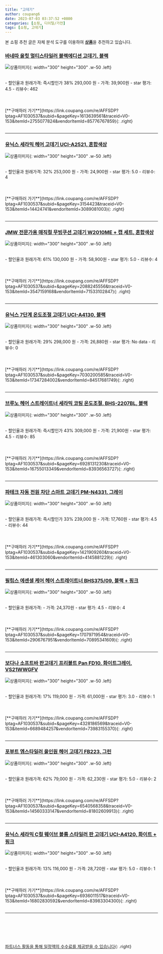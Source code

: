 ```yaml
---
title: "고데기"
author: coupang6
date: 2023-07-03 03:37:52 +0800
categories: [쇼핑, 디이털/가전]
tags: [쇼핑, 고데기]
---
```


본 쇼핑 추천 글은 자체 분석 도구를 이용하여 [**상품**](https://link.coupang.com/a/bao1ui)을 추천하고 있습니다.

### [바네따 올힛 멀티스타일러 블랙에디션 고데기, 블랙](https://link.coupang.com/re/AFFSDP?lptag=AF1030537&subid=&pageKey=1613639561&traceid=V0-153&itemId=2755077824&vendorItemId=85776767859)

![상품이미지](https://thumbnail9.coupangcdn.com/thumbnails/remote/230x230ex/image/vendor_inventory/e71f/38d497fad51a1efa88b5f1096551a3cf27147092fa19618d1ef80378c271.png){: width="300" height="300" .w-50 .left}


<br>
- 할인율과 원래가격: 즉시할인가 38%  293,000   원
- 가격: 39,900원
- star 평가: 4.5
- 리뷰수: 462
<br>
<br>
<br>
<br>
[**구매하러 가기**](https://link.coupang.com/re/AFFSDP?lptag=AF1030537&subid=&pageKey=1613639561&traceid=V0-153&itemId=2755077824&vendorItemId=85776767859){: .right}
<br>
<br>

---

### [유닉스 세라믹 헤어 고데기 UCI-A2521, 혼합색상](https://link.coupang.com/re/AFFSDP?lptag=AF1030537&subid=&pageKey=3154423&traceid=V0-153&itemId=14424741&vendorItemId=3089081003)

![상품이미지](https://thumbnail10.coupangcdn.com/thumbnails/remote/230x230ex/image/retail/images/8663424187486747-32eb889d-facd-4ff9-828a-aa8bd0945fd6.jpg){: width="300" height="300" .w-50 .left}


<br>
- 할인율과 원래가격: 32%  253,000   원
- 가격: 24,900원
- star 평가: 5.0
- 리뷰수: 4
<br>
<br>
<br>
<br>
[**구매하러 가기**](https://link.coupang.com/re/AFFSDP?lptag=AF1030537&subid=&pageKey=3154423&traceid=V0-153&itemId=14424741&vendorItemId=3089081003){: .right}
<br>
<br>

---

### [JMW 전문가용 매직컬 무빙쿠션 고데기 W2010ME + 캡 세트, 혼합색상](https://link.coupang.com/re/AFFSDP?lptag=AF1030537&subid=&pageKey=2088245556&traceid=V0-153&itemId=3547159168&vendorItemId=71533102847)

![상품이미지](https://thumbnail8.coupangcdn.com/thumbnails/remote/230x230ex/image/retail/images/9516321259927658-489bdb52-ad1e-4e7c-bdf0-d3c82c121c54.jpg){: width="300" height="300" .w-50 .left}


<br>
- 할인율과 원래가격: 61%  130,000   원
- 가격: 58,900원
- star 평가: 5.0
- 리뷰수: 4
<br>
<br>
<br>
<br>
[**구매하러 가기**](https://link.coupang.com/re/AFFSDP?lptag=AF1030537&subid=&pageKey=2088245556&traceid=V0-153&itemId=3547159168&vendorItemId=71533102847){: .right}
<br>
<br>

---

### [유닉스 7단계 온도조절 고데기 UCI-A4130, 블랙](https://link.coupang.com/re/AFFSDP?lptag=AF1030537&subid=&pageKey=7030200585&traceid=V0-153&itemId=17347284002&vendorItemId=84517681749)

![상품이미지](https://thumbnail8.coupangcdn.com/thumbnails/remote/230x230ex/image/retail/images/2022/12/29/10/3/b70474a5-fe2e-40fe-814c-b49fe3d24a79.jpg){: width="300" height="300" .w-50 .left}


<br>
- 할인율과 원래가격: 29%  298,000   원
- 가격: 26,880원
- star 평가: No data
- 리뷰수: 0
<br>
<br>
<br>
<br>
[**구매하러 가기**](https://link.coupang.com/re/AFFSDP?lptag=AF1030537&subid=&pageKey=7030200585&traceid=V0-153&itemId=17347284002&vendorItemId=84517681749){: .right}
<br>
<br>

---

### [브루노 헤어 스트레이트너 세라믹 코팅 온도조절, BHS-2207BL, 블랙](https://link.coupang.com/re/AFFSDP?lptag=AF1030537&subid=&pageKey=6928131230&traceid=V0-153&itemId=16755013349&vendorItemId=83936563727)

![상품이미지](https://thumbnail8.coupangcdn.com/thumbnails/remote/230x230ex/image/retail/images/5407401467456543-2acb85a6-2f4c-49f7-a04b-38f8a1cea632.jpg){: width="300" height="300" .w-50 .left}


<br>
- 할인율과 원래가격: 즉시할인가 43%  309,000   원
- 가격: 21,900원
- star 평가: 4.5
- 리뷰수: 85
<br>
<br>
<br>
<br>
[**구매하러 가기**](https://link.coupang.com/re/AFFSDP?lptag=AF1030537&subid=&pageKey=6928131230&traceid=V0-153&itemId=16755013349&vendorItemId=83936563727){: .right}
<br>
<br>

---

### [파테크 자동 전원 차단 스마트 고데기 PM-N4331, 그레이](https://link.coupang.com/re/AFFSDP?lptag=AF1030537&subid=&pageKey=1421909260&traceid=V0-153&itemId=461303060&vendorItemId=4145881229)

![상품이미지](https://thumbnail10.coupangcdn.com/thumbnails/remote/230x230ex/image/retail/images/1857336706585884-1d26de8e-2ed1-453e-89d2-5f9992b4a1e2.jpg){: width="300" height="300" .w-50 .left}


<br>
- 할인율과 원래가격: 즉시할인가 33%  239,000   원
- 가격: 17,760원
- star 평가: 4.5
- 리뷰수: 44
<br>
<br>
<br>
<br>
[**구매하러 가기**](https://link.coupang.com/re/AFFSDP?lptag=AF1030537&subid=&pageKey=1421909260&traceid=V0-153&itemId=461303060&vendorItemId=4145881229){: .right}
<br>
<br>

---

### [필립스 에센셜 케어 헤어 스트레이트너 BHS375/09, 블랙 + 핑크](https://link.coupang.com/re/AFFSDP?lptag=AF1030537&subid=&pageKey=1707971954&traceid=V0-153&itemId=2906767951&vendorItemId=70895341609)

![상품이미지](https://thumbnail9.coupangcdn.com/thumbnails/remote/230x230ex/image/retail/images/637997317145034-837d4d76-f1a6-40ac-8319-4eddbdd16ad6.jpg){: width="300" height="300" .w-50 .left}


<br>
- 할인율과 원래가격: 
- 가격: 24,370원
- star 평가: 4.5
- 리뷰수: 4
<br>
<br>
<br>
<br>
[**구매하러 가기**](https://link.coupang.com/re/AFFSDP?lptag=AF1030537&subid=&pageKey=1707971954&traceid=V0-153&itemId=2906767951&vendorItemId=70895341609){: .right}
<br>
<br>

---

### [보다나 소프트바 판고데기 프리볼트 Pan FD10, 화이트그레이, VS21WWGFV](https://link.coupang.com/re/AFFSDP?lptag=AF1030537&subid=&pageKey=4328186569&traceid=V0-153&itemId=6689484257&vendorItemId=73983155370)

![상품이미지](https://thumbnail7.coupangcdn.com/thumbnails/remote/230x230ex/image/retail/images/2888322846407133-ad30b7ae-b420-47ec-8f2f-07fcf82f5d6a.png){: width="300" height="300" .w-50 .left}


<br>
- 할인율과 원래가격: 17%  119,000   원
- 가격: 61,000원
- star 평가: 3.0
- 리뷰수: 1
<br>
<br>
<br>
<br>
[**구매하러 가기**](https://link.coupang.com/re/AFFSDP?lptag=AF1030537&subid=&pageKey=4328186569&traceid=V0-153&itemId=6689484257&vendorItemId=73983155370){: .right}
<br>
<br>

---

### [포뷰트 엠스타일러 올인원 헤어 고데기 FB223, 그린](https://link.coupang.com/re/AFFSDP?lptag=AF1030537&subid=&pageKey=6540568358&traceid=V0-153&itemId=14560333147&vendorItemId=81802609913)

![상품이미지](https://thumbnail6.coupangcdn.com/thumbnails/remote/230x230ex/image/retail/images/4280402712516651-1b0ec57e-d241-4e45-b40f-aa176434b285.jpg){: width="300" height="300" .w-50 .left}


<br>
- 할인율과 원래가격: 62%  79,000   원
- 가격: 62,230원
- star 평가: 5.0
- 리뷰수: 2
<br>
<br>
<br>
<br>
[**구매하러 가기**](https://link.coupang.com/re/AFFSDP?lptag=AF1030537&subid=&pageKey=6540568358&traceid=V0-153&itemId=14560333147&vendorItemId=81802609913){: .right}
<br>
<br>

---

### [유닉스 세라믹 C컬 웨이브 볼륨 스타일러 판 고데기 UCI-A4120, 화이트 + 핑크](https://link.coupang.com/re/AFFSDP?lptag=AF1030537&subid=&pageKey=6936011517&traceid=V0-153&itemId=16802830592&vendorItemId=83983304300)

![상품이미지](https://thumbnail8.coupangcdn.com/thumbnails/remote/230x230ex/image/rs_quotation_api/jynnyqq4/6c0a7d0464114adeb6e9bb2c690fd184.jpg){: width="300" height="300" .w-50 .left}


<br>
- 할인율과 원래가격: 13%  116,000   원
- 가격: 28,720원
- star 평가: 5.0
- 리뷰수: 1
<br>
<br>
<br>
<br>
[**구매하러 가기**](https://link.coupang.com/re/AFFSDP?lptag=AF1030537&subid=&pageKey=6936011517&traceid=V0-153&itemId=16802830592&vendorItemId=83983304300){: .right}
<br>
<br>

---
<br><br><br><br><br> [파트너스 활동을 통해 일정액의 수수료를 제공받을 수 있습니다](https://link.coupang.com/a/bao1ui){: .right}